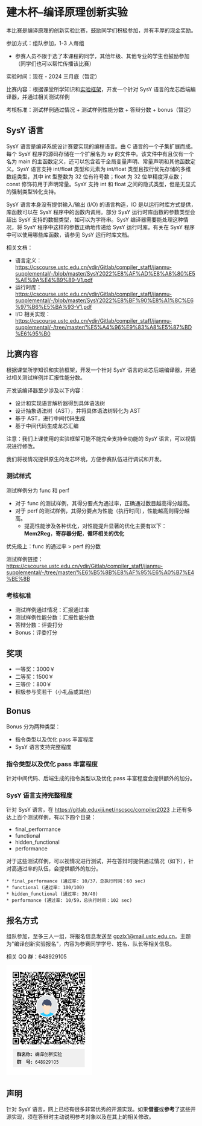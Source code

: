 # 建木杯–编译原理创新实验

本比赛是编译原理的创新实验比赛，鼓励同学们积极参加，并有丰厚的现金奖励。

参加方式：组队参加，1-3 人每组

- 参赛人员不限于选了本课程的同学，其他年级、其他专业的学生也鼓励参加（同学们也可以帮忙传播该比赛）

实验时间：现在 - 2024 三月底（暂定）

比赛内容：根据课堂所学知识和[实验框架](https://cscourse.ustc.edu.cn/vdir/Gitlab/compiler_staff/2023ustc-jianmu-compiler/-/tree/master)，开发一个针对 SysY 语言的龙芯后端编译器，并通过相关测试样例

考核标准：测试样例通过情况 + 测试样例性能分数 + 答辩分数 + bonus（暂定）

## SysY 语言

SysY 语言是编译系统设计赛要实现的编程语言。由 C 语言的一个子集扩展而成。每个 SysY 程序的源码存储在一个扩展名为 sy 的文件中。该文件中有且仅有一个名为 main 的主函数定义，还可以包含若干全局变量声明、常量声明和其他函数定义。SysY 语言支持 int/float 类型和元素为 int/float 类型且按行优先存储的多维数组类型，其中 int 型整数为 32 位有符号数；float 为 32 位单精度浮点数；const 修饰符用于声明常量。SysY 支持 int 和 float 之间的隐式类型，但是无显式的强制类型转化支持。

SysY 语言本身没有提供输入/输出 (I/O) 的语言构造，IO 是以运行时库方式提供，库函数可以在 SysY 程序中的函数内调用。部分 SysY 运行时库函数的参数类型会超出 SysY 支持的数据类型，如可以为字符串。SysY 编译器需要能处理这种情况，将 SysY 程序中这样的参数正确地传递给 SysY 运行时库。有关在 SysY 程序中可以使用哪些库函数，请参见 SysY 运行时库文档。

相关文档：

- 语言定义：<https://cscourse.ustc.edu.cn/vdir/Gitlab/compiler_staff/jianmu-supplemental/-/blob/master/SysY2022%E8%AF%AD%E8%A8%80%E5%AE%9A%E4%B9%89-V1.pdf>
- 运行时库：<https://cscourse.ustc.edu.cn/vdir/Gitlab/compiler_staff/jianmu-supplemental/-/blob/master/SysY2022%E8%BF%90%E8%A1%8C%E6%97%B6%E5%BA%93-V1.pdf>
- I/O 相关实现：<https://cscourse.ustc.edu.cn/vdir/Gitlab/compiler_staff/jianmu-supplemental/-/tree/master/%E5%A4%96%E9%83%A8%E5%87%BD%E6%95%B0>

## 比赛内容

根据课堂所学知识和实验框架，开发一个针对 SysY 语言的龙芯后端编译器，并通过相关测试样例并汇报性能分数。

开发该编译器至少涉及以下内容：

- 设计和实现语言解析器得到具体语法树
- 设计抽象语法树（AST），并将具体语法树转化为 AST
- 基于 AST，进行中间代码生成
- 基于中间代码生成龙芯汇编

注意：我们上课使用的实验框架可能不能完全支持全功能的 SysY 语言，可以视情况进行修改。

我们将视情况提供原生的龙芯环境，方便参赛队伍进行调试和开发。

### 测试样式

测试样例分为 func 和 perf

- 对于 func 的测试样例，其得分要点为通过率，正确通过数目越高得分越高。
- 对于 perf 的测试样例，其得分要点为性能（执行时间），性能越高则得分越高。
  - 提高性能涉及各种优化，对性能提升显著的优化主要有以下：**Mem2Reg**，**寄存器分配**，**循环相关的优化**

优先级上：func 的通过率 > perf 的分数

测试样例链接：<https://cscourse.ustc.edu.cn/vdir/Gitlab/compiler_staff/jianmu-supplemental/-/tree/master/%E6%B5%8B%E8%AF%95%E6%A0%B7%E4%BE%8B>

### 考核标准

- 测试样例通过情况：汇报通过率
- 测试样例性能分数：汇报性能分数
- 答辩分数：评委打分
- Bonus：评委打分

## 奖项

- 一等奖：3000￥
- 二等奖：1500￥
- 三等价：800￥
- 积极参与奖若干（小礼品或其他）

## Bonus

Bonus 分为两种类型：

- 指令类型以及优化 pass 丰富程度
- SysY 语言支持完整程度

### 指令类型以及优化 pass 丰富程度

针对中间代码、后端生成的指令类型以及优化 pass 丰富程度会提供额外的加分。

### SysY 语言支持完整程度

针对 SysY 语言，在 <https://gitlab.eduxiji.net/nscscc/compiler2023> 上还有多达上百个测试样例，有以下四个目录：

- final_performance
- functional
- hidden_functional
- performance

对于这些测试样例，可以视情况进行测试，并在答辩时提供通过情况（如下），针对高通过率的队伍，会提供额外的加分。

```shell
* final_performance (通过率: 10/37，总执行时间：60 sec)
* functional (通过率: 100/100)
* hidden_functional (通过率: 30/40)
* performance (通过率: 10/59，总执行时间：102 sec)
```

## 报名方式

组队参加，至多三人一组，将报名信息发送至 gpzlx1@mail.ustc.edu.cn。主题为"编译创新实验报名"，内容为参赛同学学号、姓名、队长等相关信息。

相关 QQ 群：648929105

![编译创新实验群二维码](assets/编译创新实验群二维码.png)

## 声明

针对 SysY 语言，网上已经有很多非常优秀的开源实现。如果**借鉴**或**参考**了这些开源实现，须在答辩时主动说明参考对象以及在其上的相关修改。

